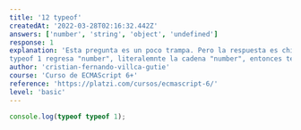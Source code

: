 ```yaml
---
title: '12 typeof'
createdAt: '2022-03-28T02:16:32.442Z'
answers: ['number', 'string', 'object', 'undefined']
response: 1
explanation: 'Esta pregunta es un poco trampa. Pero la respuesta es chistosa:
typeof 1 regresa "number", literalemnte la cadena "number", entonces tendriamos typeof "number" y esto da obiamente string.'
author: 'cristian-fernando-villca-gutie'
course: 'Curso de ECMAScript 6+'
reference: 'https://platzi.com/cursos/ecmascript-6/'
level: 'basic'
---
```


```javascript
console.log(typeof typeof 1);
```